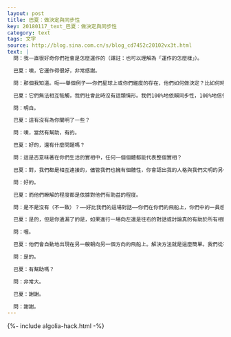 ```yaml
---
layout: post
title: 巴夏：做決定與同步性
key: 20180117_text_巴夏：做決定與同步性
category: text
tags: 文字
source: http://blog.sina.com.cn/s/blog_cd7452c20102vx3t.html
text: |
  問：我一直很好奇你們社會是怎麼運作的（譯註：也可以理解為「運作的怎麼樣」）。

  巴夏：噢，它運作得很好，非常感謝。

  問：那個我知道。呃⋯⋯舉個例子⋯⋯你們星球上或你們維度的存在，他們如何做決定？比如何時⋯⋯當要做的決定相互牴觸的時候⋯⋯相互衝突的時候。

  巴夏：它們無法相互牴觸，我們社會此時沒有這類情形。我們100%地依賴同步性，100%地信任所發生的是應當發生的，並且盡最大可能的使用它。我們只對最令我們振奮的事情採取行動，從不做其他的事情，絕不做，一刻也不會。如此，我們的總和的、心靈感應內在相連的實相，是一個持續不斷的、充滿同步性的人生展現的探索和體驗——總是在正確的時間出現於正確的地點，正好出現在我們需要出現在的地方，正好與我們需要互動的對象進行著互動，而非其他人。每一個決定都是如此自動做出的，因為這不過是認出我們的真情實況，並據此行動，這是我們做決定的唯一基本機制，這也適用於你們。

  問：明白。

  巴夏：這有沒有為你闡明了一些？

  問：噢，當然有幫助，有的。

  巴夏：好的，還有什麼問題嗎？

  問：這是否意味著在你們生活的實相中，任何一個個體都能代表整個實相？

  巴夏：對，我們都是相互連接的，儘管我們也擁有個體性，你會認出我的人格與我們文明的另一個人格之間具有明顯的不同。但是我們都是心靈感應相連的，在他們意識裡的某個部分，他們全都知道現在正在進行的這場互動。

  問：好的。

  巴夏：而他們瞭解的程度都是依據對他們有助益的程度。

  問：是不是沒有（不一致）？⋯⋯好比我們的這場對話⋯⋯你們在你們的飛船上，你們中的一員想要向左，而另一個想要往右？我瞭解這不是同步性，但這是一個個人性的選擇，這代表了個體性⋯⋯

  巴夏：是的，但是你遺漏了的是，如果進行一場向左還是往右的對話或討論真的有助於所有相關方的最佳利益，那麼我們信任進行一場這樣的對話對我們是有幫助的。不然的話，飛船上的全體成員，在特定的一刻，全都同時地、自動地想要做同樣的事情，因為同步性地這麼做服務於所有人的利益——而任何持不同意見的人不會出現在那艘飛船上。

  問：喔。

  巴夏：他們會自動地出現在另一艘朝向另一個方向的飛船上。解決方法就是這麼簡單。我們從不會讓問題積累到我們不得不面對一個衝突性的、兩極化對立的決定，因為我們一直都是懷著對同步性的信任在行動，所以同步性從來不會將我們引導到那個地步。當例外出現的時候，我們依然認知到，我們被引導至該情境是有一個原因的——而我們接受它，所以，因為我們接受它，便沒有了衝突。因為這時我們專注於會出現不同選擇的真正原因，並不是該選哪一個，而是討論為什麼我們會有兩個選擇這一整個的概念。這就是活在當下，實事求是。我們認識到，對應該做何選擇進行討論，才是該情況出現的原因。我們不因為該做何種選擇而困惑，我們清楚地瞭解進行一場做何種選擇的對話的需要。能夠理解嗎？

  問：是的。

  巴夏：有幫助嗎？

  問：非常大。

  巴夏：謝謝。

  問：謝謝。
---
```


{%- include algolia-hack.html -%}
